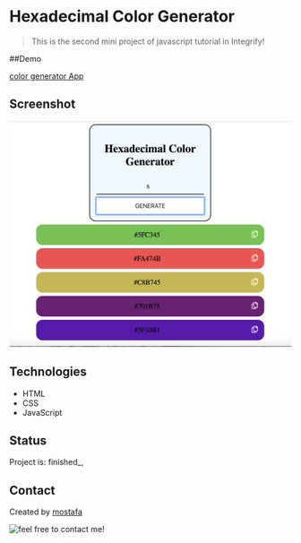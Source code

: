 # Hexadecimal Color Generator

> This is the second mini project of javascript tutorial in Integrify!

##Demo

[color generator App]()

## Screenshot

![Example screenshot](colorGenerator_screenshot.png)

## Technologies

- HTML
- CSS
- JavaScript

## Status

Project is: finished_,


## Contact

Created by [mostafa](https://github.mostafaIn.com) 

![feel free to contact me!](mostafa.hazareh@integrify.io)
